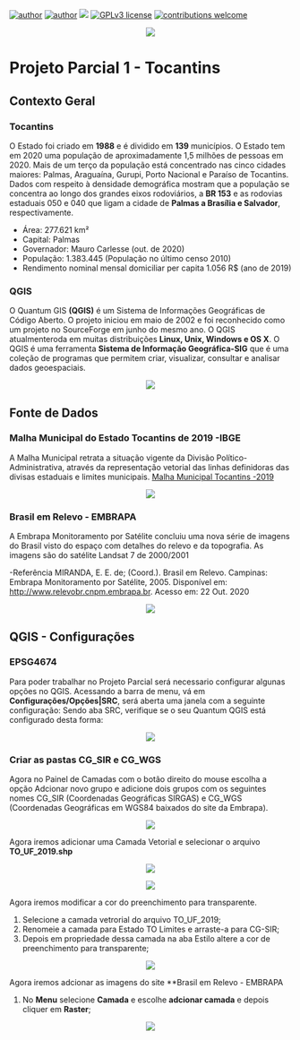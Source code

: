 [![author](https://img.shields.io/badge/author-%20elainefabiola%20-orange)](https://www.linkedin.com/in/elaine-soares-3d-data/)
[![author](https://img.shields.io/badge/course-Processamento%20de%20Imagens%20e%20Sensoriamento%20Remoto%20--%20CCS008%20--UFCAR--SO-blue)](http://www.ppgccs.net/?page_id=184)
[![](https://img.shields.io/badge/software-QGIS%202.18-green)](https://qgis.org/pt_BR/site/) 
[![GPLv3 license](https://img.shields.io/badge/License-GPLv3-blue.svg)](http://perso.crans.org/besson/LICENSE.html) [![contributions welcome](https://img.shields.io/badge/contributions-welcome-brightgreen.svg?style=flat)](https://github.com/elainefabiola/Sensoriamento-Remoto)

<p align="center">
  <img src="bannertocantins.jpg" >
</p>


# Projeto Parcial 1 -  Tocantins
## Contexto Geral
### Tocantins

O Estado foi criado em **1988** e é dividido em **139** municípios. O Estado tem em  2020  uma  população  de  aproximadamente  1,5  milhões  de  pessoas em 2020.    Mais  de  um terço da população está concentrado nas cinco cidades maiores: Palmas, Araguaína, Gurupi,  Porto  Nacional  e  Paraíso  de  Tocantins.  Dados  com  respeito  à  densidade demográfica  mostram  que  a  população  se  concentra  ao  longo  dos  grandes  eixos rodoviários,  a  **BR  153**  e  as  rodovias  estaduais  050  e  040  que  ligam  a  cidade  de **Palmas a Brasília e Salvador**, respectivamente.

* Área: 277.621 km²
* Capital: Palmas
* Governador: Mauro Carlesse (out. de 2020)
* População: 1.383.445  (População no último censo 2010)
* Rendimento nominal mensal domiciliar per capita 1.056 R$ (ano de 2019)

### QGIS
O Quantum GIS **(QGIS)** é um Sistema de Informações Geográficas de Código Aberto. O projeto iniciou em maio de 2002 e foi reconhecido como um projeto no SourceForge em junho do mesmo ano. O QGIS atualmenteroda em muitas distribuições **Linux, Unix, Windows e OS X**. O QGIS é uma ferramenta **Sistema de Informação Geográfica-SIG** que é uma coleção de programas que permitem criar, visualizar, consultar e analisar dados geoespaciais. 

<p align="center">
  <img src="painel.jpg" >
</p>

## Fonte de Dados

### Malha Municipal do Estado Tocantins de 2019 -IBGE
A Malha  Municipal  retrata  a  situação  vigente  da  Divisão  Político-Administrativa,  através  da  representação   vetorial   das   linhas   definidoras   das   divisas   estaduais   e   limites   municipais.  [Malha Municipal Tocantins -2019](https://geoftp.ibge.gov.br/organizacao_do_territorio/malhas_territoriais/malhas_municipais/municipio_2019/UFs/TO/TO.zip)

<p align="center">
  <img src="ibgegeo.jpg" >
</p>

### Brasil em Relevo - EMBRAPA

A Embrapa Monitoramento por Satélite concluiu uma nova série de imagens do Brasil visto do espaço com detalhes do relevo e da topografia. As imagens são do satélite Landsat 7 de 2000/2001 

-Referência  MIRANDA, E. E. de; (Coord.).   Brasil em Relevo.   Campinas: Embrapa Monitoramento por Satélite, 2005.  Disponível em: <http://www.relevobr.cnpm.embrapa.br>.   Acesso em: 22 Out. 2020 

<p align="center">
  <img src="relevotocatins.jpg" >
</p>

## QGIS - Configurações

### EPSG4674
Para poder trabalhar no Projeto Parcial será necessario configurar algunas opções no QGIS. Acessando  a  barra  de menu,  vá  em **Configurações/Opções|SRC**, será  aberta uma  janela  com  a  seguinte  configuração:  Sendo aba  SRC, verifique se o seu Quantum QGIS está configurado desta forma:


<p align="center">
  <img src="gdtrqw.jpg" >
</p>

### Criar as pastas  CG_SIR e CG_WGS

Agora no Painel de Camadas com o botão direito do mouse escolha a opção Adcionar novo grupo  e adicione dois grupos com os seguintes nomes  CG_SIR (Coordenadas Geográficas SIRGAS) e CG_WGS (Coordenadas Geográficas em WGS84 baixados do site da Embrapa).

<p align="center">
  <img src="grupo.jpg" >
</p>

Agora iremos adicionar uma Camada Vetorial e selecionar o arquivo **TO_UF_2019.shp**

<p align="center">
  <img src="carregandoarquivo.jpg" >
</p>

<p align="center">
  <img src="carregandoarquivo2to.jpg" >
</p>

Agora iremos modificar a cor do preenchimento para transparente.

1.   Selecione a camada vetrorial do arquivo TO_UF_2019;
2.   Renomeie a camada para Estado TO Limites e arraste-a para CG-SIR;
3.   Depois em propriedade dessa camada na aba Estilo altere a cor de preenchimento para transparente;


<p align="center">
  <img src="preenchimento.jpg" >
</p>

Agora iremos adcionar as imagens do site **Brasil em Relevo - EMBRAPA

1.  No **Menu** selecione **Camada** e escolhe **adcionar camada** e depois cliquer em **Raster**;

<p align="center">
  <img src="camadato.jpg" >
</p>

